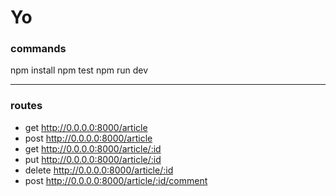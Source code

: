 # Yo

### commands
npm install
npm test
npm run dev

---

### routes
* get http://0.0.0.0:8000/article
* post http://0.0.0.0:8000/article
* get http://0.0.0.0:8000/article/:id
* put http://0.0.0.0:8000/article/:id
* delete http://0.0.0.0:8000/article/:id
* post http://0.0.0.0:8000/article/:id/comment
